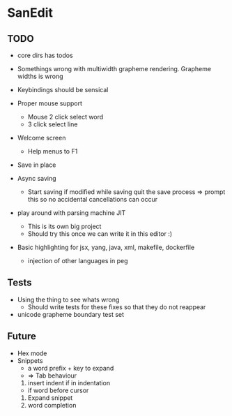 # SanEdit

## TODO

* core dirs has todos
* Somethings wrong with multiwidth grapheme rendering. Grapheme widths is wrong
* Keybindings should be sensical
* Proper mouse support
    * Mouse 2 click select word
    * 3 click select line

* Welcome screen
    * Help menus to F1

* Save in place
* Async saving
    - Start saving if modified while saving quit the save process => prompt this so no accidental cancellations can occur
* play around with parsing machine JIT
    - This is its own big project
    - Should try this once we can write it in this editor :)

* Basic highlighting for jsx, yang, java, xml, makefile, dockerfile
    - injection of other languages in peg

## Tests

* Using the thing to see whats wrong
    - Should write tests for these fixes so that they do not reappear
* unicode grapheme boundary test set


## Future

* Hex mode
* Snippets
    - a word prefix + key to expand 
    - => Tab behaviour 
    1. insert indent if in indentation
    - if word before cursor
    1. Expand snippet
    2. word completion

